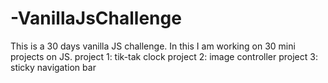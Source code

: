 # -VanillaJsChallenge
This is a 30 days vanilla JS challenge. In this I am working on 30 mini projects on JS. 
project 1: tik-tak clock
project 2: image controller
project 3: sticky navigation bar
